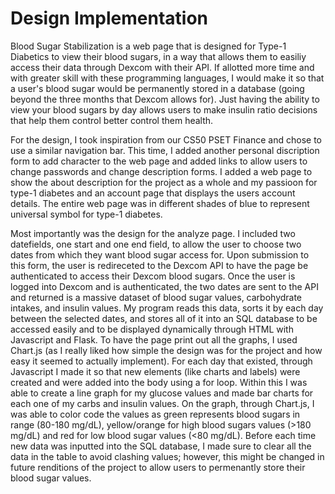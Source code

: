 # Design Implementation
Blood Sugar Stabilization is a web page that is designed for Type-1 Diabetics to view their blood sugars, in a way that allows them to easiliy access their data through Dexcom with their API. If allotted more time and with greater skill with these programming languages, I would make it so that a user's blood sugar would be permanently stored in a database (going beyond the three months that Dexcom allows for). Just having the ability to view your blood sugars by day allows users to make insulin ratio decisions that help them control better control them health. 

For the design, I took inspiration from our CS50 PSET Finance and chose to use a similar navigation bar. This time, I added another personal discription form to add character to the web page and added links to allow users to change passwords and change description forms. I added a web page to show the about description for the project as a whole and my passioon for type-1 diabetes and an account page that displays the users account details. The entire web page was in different shades of blue to represent universal symbol for type-1 diabetes. 

Most importantly was the design for the analyze page. I included two datefields, one start and one end field, to allow the user to choose two dates from which they want blood sugar access for. Upon submission to this form, the user is redireceted to the Dexcom API to have the page be authenticated to access their Dexcom blood sugars. Once the user is logged into Dexcom and is authenticated, the two dates are sent to the API and returned is a massive dataset of blood sugar values, carbohydrate intakes, and insulin values. My program reads this data, sorts it by each day between the selected dates, and stores all of it into an SQL database to be accessed easily and to be displayed dynamically through HTML with Javascript and Flask. To have the page print out all the graphs, I used Chart.js (as I really liked how simple the design was for the project and how easy it seemed to actually implement). For each day that existed, through Javascript I made it so that new elements (like charts and labels) were created and were added into the body using a for loop. Within this I was able to create a line graph for my glucose values and made bar charts for each one of my carbs and insulin values. On the graph, through Chart.js, I was able to color code the values as green represents blood sugars in range (80-180 mg/dL), yellow/orange for high blood sugars values (>180 mg/dL) and red for low blood sugar values (<80 mg/dL). Before each time new data was inputted into the SQL database, I made sure to clear all the data in the table to avoid clashing values; however, this might be changed in future renditions of the project to allow users to permenantly store their blood sugar values.  
